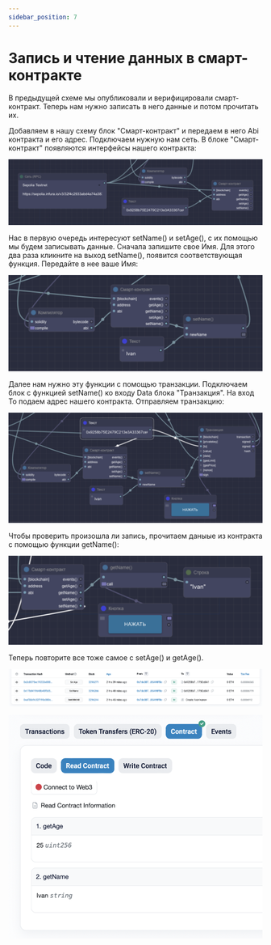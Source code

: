 ```yaml
---
sidebar_position: 7
---
```


# Запись и чтение данных в смарт-контракте

В предыдущей схеме мы опубликовали и верифицировали смарт-контракт. Теперь нам нужно записать в него данные и потом прочитать их.

Добавляем в нашу схему блок "Смарт-контракт" и передаем в него Abi контракта и его адрес. Подключаем нужную нам сеть. В блоке "Смарт-контракт" появляются интерфейсы нашего контракта:

![Текст с описанием картинки](https://github.com/web3man/web3on/raw/docusaurus/static/img/docs-img/write-read-sc.png)

Нас в первую очередь интересуют setName() и setAge(), c их помощью мы будем записывать данные. Сначала запишите свое Имя. Для этого два раза кликните на выход setName(), появится соответствующая функция. Передайте в нее ваше Имя:

![Текст с описанием картинки](https://github.com/web3man/web3on/raw/docusaurus/static/img/docs-img/write-read-sc1.png)

Далее нам нужно эту функции с помощью транзакции. Подключаем блок с функцией setName() ко входу Data блока "Транзакция". На вход To подаем адрес нашего контракта. Отправляем транзакцию:

![Текст с описанием картинки](https://github.com/web3man/web3on/raw/docusaurus/static/img/docs-img/write-read-sc2.png)

Чтобы проверить произошла ли запись, прочитаем даныые из контракта с помощью функции getName():

![Текст с описанием картинки](https://github.com/web3man/web3on/raw/docusaurus/static/img/docs-img/write-read-sc3.png)

Теперь повторите все тоже самое с setAge() и getAge().

![Текст с описанием картинки](https://github.com/web3man/web3on/raw/docusaurus/static/img/docs-img/write-read-sc4.png)

![Текст с описанием картинки](https://github.com/web3man/web3on/raw/docusaurus/static/img/docs-img/write-read-sc5.png)

